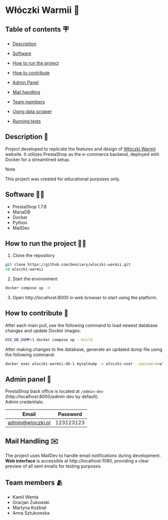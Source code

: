 # Włóczki Warmii 🧶

## Table of contents 🪧

- [Description](#description-)
- [Software](#software-)
- [How to run the project](#how-to-run-the-project-%EF%B8%8F)
- [How to contribute](#how-to-contribute-)
- [Admin Panel](#admin-panel-)
- [Mail handling](#mail-handling-%EF%B8%8F)
- [Team members](#team-members-)

- [Using data scraper](scraper/README.md)
- [Running tests](tests/README.md)

## Description 📄

Project developed to replicate the features and design of [Włóczki Warmii](https://wloczkiwarmii.pl) website. It 
utilizes PrestaShop as the e-commerce backend, deployed with Docker for a streamlined setup.

> [!NOTE]
> This project was created for educational purposes only.

## Software 🧑‍💻

- PrestaShop 1.7.8
- MariaDB
- Docker
- Python
- MailDev

## How to run the project 🏃‍➡️

1. Clone the repository
```bash
git clone https://github.com/Genziary/wloczki-warmii.git
cd wloczki-warmii
```
2. Start the environment
```bash
docker compose up -d
```
3. Open http://localhost:8000 in web browser to start using the platform.

## How to contribute 🙌
After each main pull, use the following command to load newest database changes and update Docker images:
```bash
USE_DB_DUMP=1 docker compose up --build
```

After making changes to the database, generate an updated dump file using the following command:
```bash
docker exec wloczki-warmii-db-1 mysqldump -u wloczki-user --password=wloczki-password wloczki-warmii > shop/dump.sql
```

## Admin panel 👤

PrestaShop back office is located at `/admin-dev` (http://localhost:8000/admin-dev by default). \
Admin credentials:

|       Email        |       Password       |
|:------------------:|:--------------------:|
| admin@wloczki.pl   |      123123123       |

## Mail Handling ✉️

The project uses MailDev to handle email notifications during development. \
**Web interface** is accessible at http://localhost:1080, providing a clear preview of all sent emails for
testing purposes.

## Team members 🫂

- Kamil Wenta
- Gracjan Żukowski
- Martyna Koźbiał
- Anna Sztukowska
